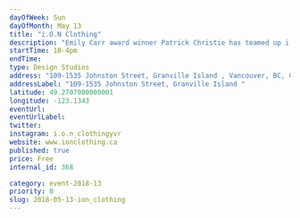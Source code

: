 ```yaml
---
dayOfWeek: Sun
dayOfMonth: May 13
title: "i.O.N Clothing"
description: "Emily Carr award winner Patrick Christie has teamed up i.O.N (formerly Hemp and Company), one of Canada's oldest eco clothing companies, to design and build their first Vancouver location. <br> <br> Built from BC wood and sustainable materials, i.O.N provides a retail environment that shows a concern for our planet both environmentally and socially. "
startTime: 10-4pm
endTime: 
type: Design Studios
address: "109-1535 Johnston Street, Granville Island , Vancouver, BC, Canada"
addressLabel: "109-1535 Johnston Street, Granville Island "
latitude: 49.2707000000001
longitude: -123.1343
eventUrl: 
eventUrlLabel: 
twitter: 
instagram: i.o.n_clothingyvr
website: www.ionclothing.ca 
published: true
price: Free
internal_id: 368

category: event-2018-13
priority: 0
slug: 2018-05-13-ion_clothing
---
```

